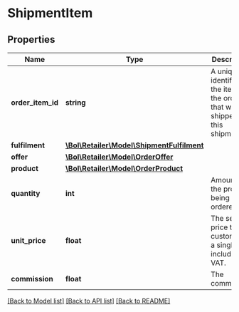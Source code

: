 # ShipmentItem

## Properties
Name | Type | Description | Notes
------------ | ------------- | ------------- | -------------
**order_item_id** | **string** | A unique identifier for the item of the order that was shipped in this shipment. | [optional] 
**fulfilment** | [**\Bol\Retailer\Model\ShipmentFulfilment**](ShipmentFulfilment.md) |  | [optional] 
**offer** | [**\Bol\Retailer\Model\OrderOffer**](OrderOffer.md) |  | [optional] 
**product** | [**\Bol\Retailer\Model\OrderProduct**](OrderProduct.md) |  | [optional] 
**quantity** | **int** | Amount of the product being ordered. | [optional] 
**unit_price** | **float** | The selling price to the customer of a single unit including VAT. | [optional] 
**commission** | **float** | The commission. | [optional] 

[[Back to Model list]](../README.md#documentation-for-models) [[Back to API list]](../README.md#documentation-for-api-endpoints) [[Back to README]](../README.md)


